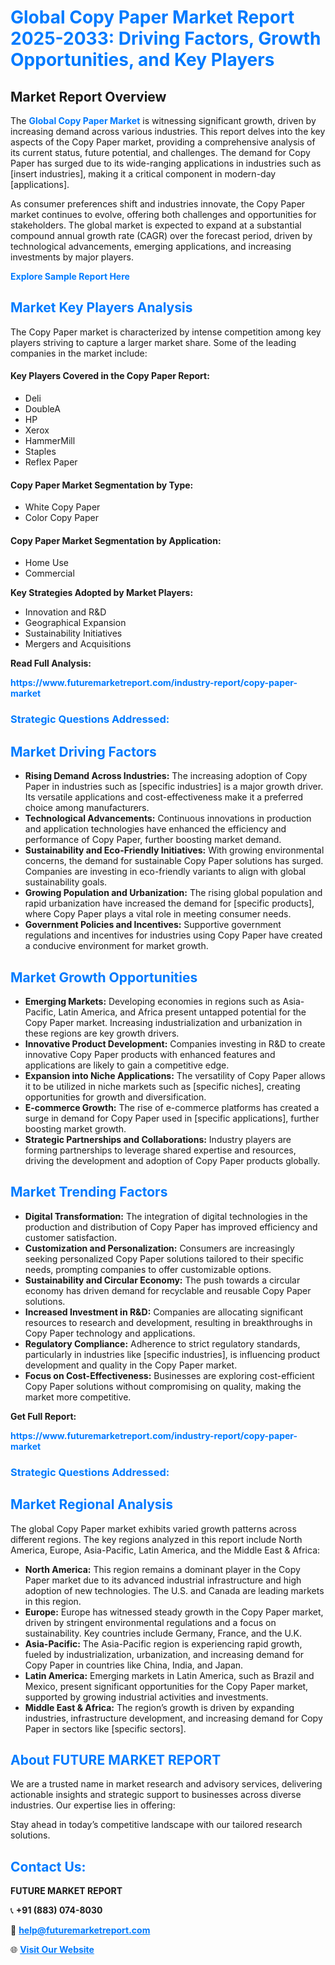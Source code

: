 <h1 style="color: #007BFF;">Global Copy Paper Market Report 2025-2033: Driving Factors, Growth Opportunities, and Key Players</h1>

<section id="overview">
<h2>Market Report Overview</h2>
<p>The <a href="https://www.futuremarketreport.com/industry-report/copy-paper-market" style="color: #007BFF; text-decoration: none;"><strong>Global Copy Paper Market</strong></a> is witnessing significant growth, driven by increasing demand across various industries. This report delves into the key aspects of the Copy Paper market, providing a comprehensive analysis of its current status, future potential, and challenges. The demand for Copy Paper has surged due to its wide-ranging applications in industries such as [insert industries], making it a critical component in modern-day [applications].</p>
<p>As consumer preferences shift and industries innovate, the Copy Paper market continues to evolve, offering both challenges and opportunities for stakeholders. The global market is expected to expand at a substantial compound annual growth rate (CAGR) over the forecast period, driven by technological advancements, emerging applications, and increasing investments by major players.</p>
</section>

<section id="overview">
<p><a href="https://www.futuremarketreport.com/request-sample/reportId=46137" style="color: #007BFF; text-decoration: none;"><strong>Explore Sample Report Here</strong></a></p>
</section>

<section id="key-players">
<h2 style="color: #007BFF;">Market Key Players Analysis</h2>
<p>The Copy Paper market is characterized by intense competition among key players striving to capture a larger market share. Some of the leading companies in the market include:</p>
<h4>Key Players Covered in the Copy Paper Report:</h4>
<ul><li>Deli</li><li>DoubleA</li><li>HP</li><li>Xerox</li><li>HammerMill</li><li>Staples</li><li>Reflex Paper</li></ul>
<h4>Copy Paper Market Segmentation by Type:</h4>
<ul><li>White Copy Paper</li><li>Color Copy Paper</li></ul>

<h4>Copy Paper Market Segmentation by Application:</h4>
<ul><li>Home Use</li><li>Commercial</li></ul>
<p><strong>Key Strategies Adopted by Market Players:</strong></p>
<ul>
<li>Innovation and R&D</li>
<li>Geographical Expansion</li>
<li>Sustainability Initiatives</li>
<li>Mergers and Acquisitions</li>
</ul>
</section>

<section>
<p><strong>Read Full Analysis: </strong></p><a href="https://www.futuremarketreport.com/industry-report/copy-paper-market" style="color: #007BFF; text-decoration: none;"><strong>https://www.futuremarketreport.com/industry-report/copy-paper-market</strong></a>
<h3 style="color: #007BFF;">Strategic Questions Addressed:</h3>
</section>

<section id="driving-factors">
<h2 style="color: #007BFF;">Market Driving Factors</h2>
<ul>
<li><strong>Rising Demand Across Industries:</strong> The increasing adoption of Copy Paper in industries such as [specific industries] is a major growth driver. Its versatile applications and cost-effectiveness make it a preferred choice among manufacturers.</li>
<li><strong>Technological Advancements:</strong> Continuous innovations in production and application technologies have enhanced the efficiency and performance of Copy Paper, further boosting market demand.</li>
<li><strong>Sustainability and Eco-Friendly Initiatives:</strong> With growing environmental concerns, the demand for sustainable Copy Paper solutions has surged. Companies are investing in eco-friendly variants to align with global sustainability goals.</li>
<li><strong>Growing Population and Urbanization:</strong> The rising global population and rapid urbanization have increased the demand for [specific products], where Copy Paper plays a vital role in meeting consumer needs.</li>
<li><strong>Government Policies and Incentives:</strong> Supportive government regulations and incentives for industries using Copy Paper have created a conducive environment for market growth.</li>
</ul>
</section>

<section id="growth-opportunities">
<h2 style="color: #007BFF;">Market Growth Opportunities</h2>
<ul>
<li><strong>Emerging Markets:</strong> Developing economies in regions such as Asia-Pacific, Latin America, and Africa present untapped potential for the Copy Paper market. Increasing industrialization and urbanization in these regions are key growth drivers.</li>
<li><strong>Innovative Product Development:</strong> Companies investing in R&D to create innovative Copy Paper products with enhanced features and applications are likely to gain a competitive edge.</li>
<li><strong>Expansion into Niche Applications:</strong> The versatility of Copy Paper allows it to be utilized in niche markets such as [specific niches], creating opportunities for growth and diversification.</li>
<li><strong>E-commerce Growth:</strong> The rise of e-commerce platforms has created a surge in demand for Copy Paper used in [specific applications], further boosting market growth.</li>
<li><strong>Strategic Partnerships and Collaborations:</strong> Industry players are forming partnerships to leverage shared expertise and resources, driving the development and adoption of Copy Paper products globally.</li>
</ul>
</section>

<section id="trending-factors">
<h2 style="color: #007BFF;">Market Trending Factors</h2>
<ul>
<li><strong>Digital Transformation:</strong> The integration of digital technologies in the production and distribution of Copy Paper has improved efficiency and customer satisfaction.</li>
<li><strong>Customization and Personalization:</strong> Consumers are increasingly seeking personalized Copy Paper solutions tailored to their specific needs, prompting companies to offer customizable options.</li>
<li><strong>Sustainability and Circular Economy:</strong> The push towards a circular economy has driven demand for recyclable and reusable Copy Paper solutions.</li>
<li><strong>Increased Investment in R&D:</strong> Companies are allocating significant resources to research and development, resulting in breakthroughs in Copy Paper technology and applications.</li>
<li><strong>Regulatory Compliance:</strong> Adherence to strict regulatory standards, particularly in industries like [specific industries], is influencing product development and quality in the Copy Paper market.</li>
<li><strong>Focus on Cost-Effectiveness:</strong> Businesses are exploring cost-efficient Copy Paper solutions without compromising on quality, making the market more competitive.</li>
</ul>
</section>

<section>
<p><strong>Get Full Report: </strong></p><a href="https://www.futuremarketreport.com/industry-report/copy-paper-market" style="color: #007BFF; text-decoration: none;"><strong>https://www.futuremarketreport.com/industry-report/copy-paper-market</strong></a>
<h3 style="color: #007BFF;">Strategic Questions Addressed:</h3>
</section>


<section id="regional-analysis">
<h2 style="color: #007BFF;">Market Regional Analysis</h2>
<p>The global Copy Paper market exhibits varied growth patterns across different regions. The key regions analyzed in this report include North America, Europe, Asia-Pacific, Latin America, and the Middle East & Africa:</p>
<ul>
<li><strong>North America:</strong> This region remains a dominant player in the Copy Paper market due to its advanced industrial infrastructure and high adoption of new technologies. The U.S. and Canada are leading markets in this region.</li>
<li><strong>Europe:</strong> Europe has witnessed steady growth in the Copy Paper market, driven by stringent environmental regulations and a focus on sustainability. Key countries include Germany, France, and the U.K.</li>
<li><strong>Asia-Pacific:</strong> The Asia-Pacific region is experiencing rapid growth, fueled by industrialization, urbanization, and increasing demand for Copy Paper in countries like China, India, and Japan.</li>
<li><strong>Latin America:</strong> Emerging markets in Latin America, such as Brazil and Mexico, present significant opportunities for the Copy Paper market, supported by growing industrial activities and investments.</li>
<li><strong>Middle East & Africa:</strong> The region’s growth is driven by expanding industries, infrastructure development, and increasing demand for Copy Paper in sectors like [specific sectors].</li>
</ul>
</section>

<footer>
<h2 style="color: #007BFF;">About FUTURE MARKET REPORT</h2>
<p>We are a trusted name in market research and advisory services, delivering actionable insights and strategic support to businesses across diverse industries. Our expertise lies in offering:</p>

<p>Stay ahead in today’s competitive landscape with our tailored research solutions.</p>

<h2 style="color: #007BFF;">Contact Us:</h2>
<p><strong>FUTURE MARKET REPORT</strong></p>
<p>📞 <strong>+91 (883) 074-8030</strong></p>
<p>📧 <strong><a href="mailto:help@futuremarketreport.com" style="color: #007BFF;">help@futuremarketreport.com</a></strong></p>
<p>🌐 <strong><a href="https://www.futuremarketreport.com/" style="color: #007BFF;">Visit Our Website</a></strong></p>
</footer>